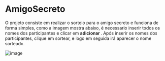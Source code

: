 # AmigoSecreto

O projeto consiste em realizar o sorteio para o amigo secreto e funciona de forma simples,
como a imagem mostra abaixo, é necessario inserir todos os nomes dos participantes  e clicar em  <strong> adicionar </strong>.
Após inserir os nomes dos participantes, clique em sortear, e logo em seguida irá aparecer o nome sorteado.

![image](https://github.com/user-attachments/assets/0cc60614-18bf-44fa-8a91-9854d8c5f812)

